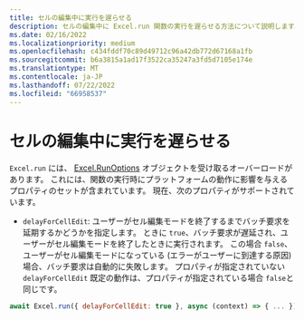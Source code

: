```yaml
---
title: セルの編集中に実行を遅らせる
description: セルの編集中に Excel.run 関数の実行を遅らせる方法について説明します。
ms.date: 02/16/2022
ms.localizationpriority: medium
ms.openlocfilehash: c434fddf70c89d49712c96a42db772d67168a1fb
ms.sourcegitcommit: b6a3815a1ad17f3522ca35247a3fd5d7105e174e
ms.translationtype: MT
ms.contentlocale: ja-JP
ms.lasthandoff: 07/22/2022
ms.locfileid: "66958537"
---
```

# <a name="delay-execution-while-cell-is-being-edited"></a>セルの編集中に実行を遅らせる

`Excel.run` には、 [Excel.RunOptions](/javascript/api/excel/excel.runoptions) オブジェクトを受け取るオーバーロードがあります。 これには、関数の実行時にプラットフォームの動作に影響を与えるプロパティのセットが含まれています。 現在、次のプロパティがサポートされています。

- `delayForCellEdit`: ユーザーがセル編集モードを終了するまでバッチ要求を延期するかどうかを指定します。 ときに `true`、バッチ要求が遅延され、ユーザーがセル編集モードを終了したときに実行されます。 この場合 `false`、ユーザーがセル編集モードになっている (エラーがユーザーに到達する原因) 場合、バッチ要求は自動的に失敗します。 プロパティが指定されていない `delayForCellEdit` 既定の動作は、プロパティが指定されている場合 `false`と同じです。

```js
await Excel.run({ delayForCellEdit: true }, async (context) => { ... });
```
